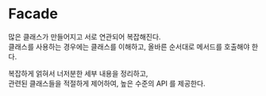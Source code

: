 # Facade

많은 클래스가 만들어지고 서로 연관되어 복잡해진다.<br/>
클래스를 사용하는 경우에는 클래스를 이해하고, 올바른 순서대로 메서드를 호출해야 한다.<br/>


복잡하게 얽혀서 너저분한 세부 내용을 정리하고,<br/>
관련된 클래스들을 적절하게 제어하여, 높은 수준의 API 를 제공한다.<br/>